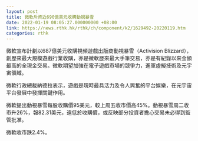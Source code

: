 ```yaml
---
layout: post
title: 微軟斥資近690億美元收購動視暴雪
date: 2022-01-19 08:05:27.000000000 +08:00
link: https://news.rthk.hk/rthk/ch/component/k2/1629492-20220119.htm
categories: rthk
---
```


微軟宣布計劃以687億美元收購視頻遊戲出版商動視暴雪（Activision Blizzard），創歷來最大規模遊戲行業收購，亦是微軟歷來最大手筆交易，亦是有紀錄以來金額最高的全現金交易。微軟期望加強在電子遊戲市場的競爭力，進軍虛擬技術及元宇宙領域。

微軟行政總裁納德拉表示，遊戲是現時最具活力及令人興奮的平台娛樂，在元宇宙平台發展中發揮關鍵作用。

微軟提出動視暴雪每股收購價95美元，較上周五收市價高45%。動視暴雪周二收市升26%，報82.31美元，遠低於收購價，或反映部分投資者擔心交易未必得到監管批准。

微軟收市跌2.4%。
